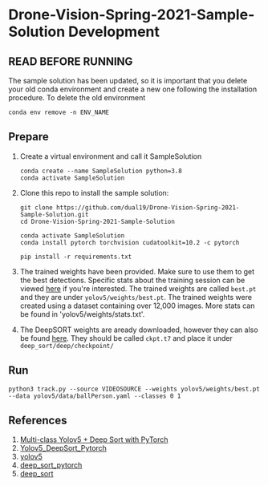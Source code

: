 # Drone-Vision-Spring-2021-Sample-Solution Development

## READ BEFORE RUNNING
The sample solution has been updated, so it is important that you delete your old conda environment and create a new one following the installation procedure.
To delete the old environment
```
conda env remove -n ENV_NAME
```


## Prepare 
1. Create a virtual environment and call it SampleSolution
    ```
    conda create --name SampleSolution python=3.8
    conda activate SampleSolution
    ```
2. Clone this repo to install the sample solution:
    ```
    git clone https://github.com/dual19/Drone-Vision-Spring-2021-Sample-Solution.git
    cd Drone-Vision-Spring-2021-Sample-Solution
    
    conda activate SampleSolution
    conda install pytorch torchvision cudatoolkit=10.2 -c pytorch
    
    pip install -r requirements.txt
    ```
    
3. The trained weights have been provided. Make sure to use them to get the best detections.
Specific stats about the training session can be viewed [here](https://wandb.ai/dual19/YOLOv5/runs/2hkzouqz?workspace=user-dual19) if you're interested. 
The trained weights are called `best.pt` and they are under `yolov5/weights/best.pt`.
The trained weights were created using a dataset containing over 12,000 images. More stats can be found in 'yolov5/weights/stats.txt'.

4. The DeepSORT weights are aready downloaded, however they can also be found [here](https://drive.google.com/drive/folders/1xhG0kRH1EX5B9_Iz8gQJb7UNnn_riXi6).
They should be called `ckpt.t7` and place it under `deep_sort/deep/checkpoint/`


## Run
~~~
python3 track.py --source VIDEOSOURCE --weights yolov5/weights/best.pt --data yolov5/data/ballPerson.yaml --classes 0 1
~~~



## References
1) [Multi-class Yolov5 + Deep Sort with PyTorch](https://github.com/WuPedin/Multi-class_Yolov5_DeepSort_Pytorch)
2) [Yolov5_DeepSort_Pytorch](https://github.com/mikel-brostrom/Yolov5_DeepSort_Pytorch)   
3) [yolov5](https://github.com/ultralytics/yolov5)  
4) [deep_sort_pytorch](https://github.com/ZQPei/deep_sort_pytorch)       
5) [deep_sort](https://github.com/nwojke/deep_sort)   

